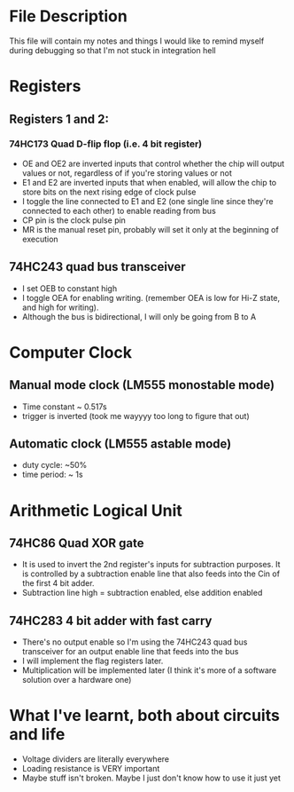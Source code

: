 # File Description
This file will contain my notes and things I would like to remind myself during debugging so that I'm not stuck in integration hell

# Registers
## Registers 1 and 2:
### 74HC173 Quad D-flip flop (i.e. 4 bit register)
- OE and OE2 are inverted inputs that control whether the chip will output values or not, regardless of if you're storing values or not
- E1 and E2 are inverted inputs that when enabled, will allow the chip to store bits on the next rising edge of clock pulse
- I toggle the line connected to E1 and E2 (one single line since they're connected to each other) to enable reading from bus
- CP pin is the clock pulse pin
- MR is the manual reset pin, probably will set it only at the beginning of execution
## 74HC243 quad bus transceiver
- I set OEB to constant high
- I toggle OEA for enabling writing. (remember OEA is low for Hi-Z state, and high for writing).
- Although the bus is bidirectional, I will only be going from B to A

# Computer Clock
## Manual mode clock (LM555 monostable mode)
- Time constant ~ 0.517s
- trigger is inverted (took me wayyyy too long to figure that out)

## Automatic clock (LM555 astable mode)
- duty cycle: ~50%
- time period: ~ 1s

# Arithmetic Logical Unit
## 74HC86 Quad XOR gate
- It is used to invert the 2nd register's inputs for subtraction purposes. It is controlled by a subtraction enable line that also feeds into the Cin of the first 4 bit adder.
- Subtraction line high = subtraction enabled, else addition enabled

## 74HC283 4 bit adder with fast carry
- There's no output enable so I'm using the 74HC243 quad bus transceiver for an output enable line that feeds into the bus
- I will implement the flag registers later.
- Multiplication will be implemented later (I think it's more of a software solution over a hardware one)

# What I've learnt, both about circuits and life
- Voltage dividers are literally everywhere
- Loading resistance is VERY important
- Maybe stuff isn't broken. Maybe I just don't know how to use it just yet

